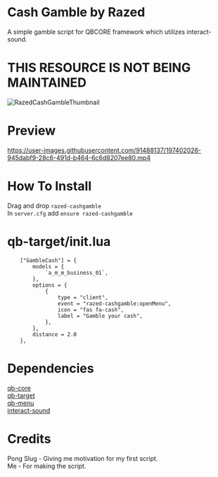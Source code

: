 # Cash Gamble by Razed
A simple gamble script for QBCORE framework which utilizes interact-sound.

# THIS RESOURCE IS NOT BEING MAINTAINED

![RazedCashGambleThumbnail](https://user-images.githubusercontent.com/91488137/197401411-352f680e-a60b-448f-811e-2dc846e5bf7b.png)

# Preview
https://user-images.githubusercontent.com/91488137/197402026-945dabf9-28c6-491d-b464-6c6d8207ee80.mp4

# How To Install
Drag and drop `razed-cashgamble`\
In `server.cfg` add `ensure razed-cashgamble`

# qb-target/init.lua
```
	["GambleCash"] = {
        models = {
            `a_m_m_business_01`,
        },
        options = {
            {
                type = "client",
                event = "razed-cashgamble:openMenu",
                icon = "fas fa-cash",
                label = "Gamble your cash",
            },
        },
        distance = 2.0
    },

```

# Dependencies
[qb-core](https://github.com/qbcore-framework/qb-core)\
[qb-target](https://github.com/qbcore-framework/qb-target)\
[qb-menu](https://github.com/qbcore-framework/qb-menu)\
[interact-sound](https://github.com/qbcore-framework/interact-sound)

# Credits
Pong Slug - Giving me motivation for my first script.\
Me - For making the script.
